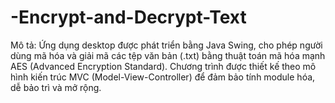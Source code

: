 # -Encrypt-and-Decrypt-Text

Mô tả: Ứng dụng desktop được phát triển bằng Java Swing, cho phép người dùng mã hóa và giải mã các tệp văn bản (.txt) bằng thuật toán mã hóa mạnh AES (Advanced Encryption Standard). Chương trình được thiết kế theo mô hình kiến trúc MVC (Model-View-Controller) để đảm bảo tính module hóa, dễ bảo trì và mở rộng.

